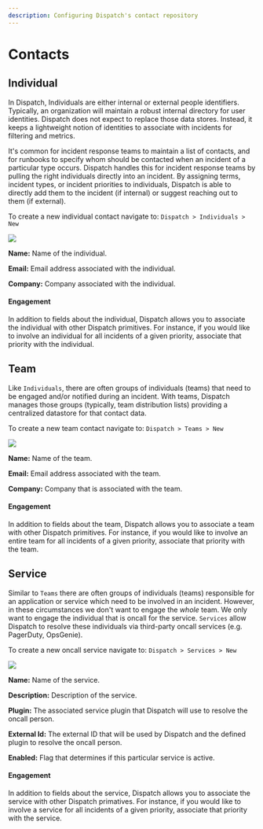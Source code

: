 ```yaml
---
description: Configuring Dispatch's contact repository
---
```


# Contacts

## Individual

In Dispatch, Individuals are either internal or external people identifiers. Typically, an organization will maintain a robust internal directory for user identities. Dispatch does not expect to replace those data stores. Instead, it keeps a lightweight notion of identities to associate with incidents for filtering and metrics.

It's common for incident response teams to maintain a list of contacts, and for runbooks to specify whom should be contacted when an incident of a particular type occurs. Dispatch handles this for incident response teams by pulling the right individuals directly into an incident. By assigning terms, incident types, or incident priorities to individuals, Dispatch is able to directly add them to the incident \(if internal\) or suggest reaching out to them \(if external\).

To create a new individual contact navigate to: `Dispatch > Individuals > New`

![](../../.gitbook/assets/admin-ui-contacts-individuals.png)

**Name:** Name of the individual.

**Email:** Email address associated with the individual.

**Company:** Company associated with the individual.

#### Engagement

In addition to fields about the individual, Dispatch allows you to associate the individual with other Dispatch primitives. For instance, if you would like to involve an individual for all incidents of a given priority, associate that priority with the individual.

## Team

Like `Individuals`, there are often groups of individuals (teams) that need to be engaged and/or notified during an incident. With teams, Dispatch manages those groups \(typically, team distribution lists\) providing a centralized datastore for that contact data.

To create a new team contact navigate to: `Dispatch > Teams > New`

![](../../.gitbook/assets/admin-ui-contacts-teams.png)

**Name:** Name of the team.

**Email:** Email address associated with the team.

**Company:** Company that is associated with the team.

#### Engagement

In addition to fields about the team, Dispatch allows you to associate a team with other Dispatch primitives. For instance, if you would like to involve an entire team for all incidents of a given priority, associate that priority with the team.

## Service

Similar to `Teams` there are often groups of individuals (teams) responsible for an application or service which need to be involved in an incident. However, in these circumstances we don't want to engage the _whole_ team. We only want to engage the individual that is oncall for the service. `Services` allow Dispatch to resolve these individuals via third-party oncall services (e.g. PagerDuty, OpsGenie).

To create a new oncall service navigate to: `Dispatch > Services > New`

![](../../.gitbook/assets/admin-ui-contacts-services.png)

**Name:** Name of the service.

**Description:** Description of the service.

**Plugin:** The associated service plugin that Dispatch will use to resolve the oncall person.

**External Id:** The external ID that will be used by Dispatch and the defined plugin to resolve the oncall person.

**Enabled:** Flag that determines if this particular service is active.

#### Engagement

In addition to fields about the service, Dispatch allows you to associate the service with other Dispatch primatives. For instance, if you would like to involve a service for all incidents of a given priority, associate that priority with the service.
